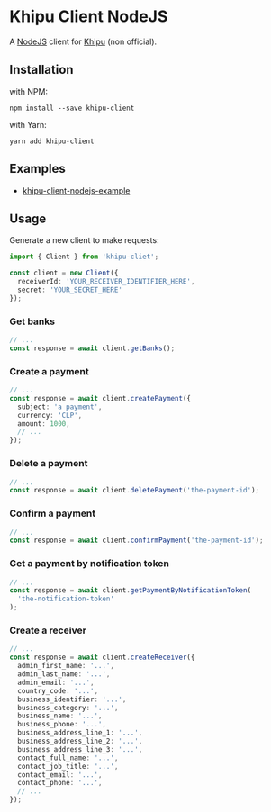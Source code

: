 # Khipu Client NodeJS

A [NodeJS](https://nodejs.org) client for [Khipu](https://khipu.com) (non official).

## Installation

with NPM:

```
npm install --save khipu-client
```

with Yarn:

```
yarn add khipu-client
```

## Examples

- [khipu-client-nodejs-example](https://github.com/ivyhjk/khipu-client-nodejs-example#readme)

## Usage

Generate a new client to make requests:

```typescript
import { Client } from 'khipu-cliet';

const client = new Client({
  receiverId: 'YOUR_RECEIVER_IDENTIFIER_HERE',
  secret: 'YOUR_SECRET_HERE'
});
```

### Get banks

```typescript
// ...
const response = await client.getBanks();
```

### Create a payment

```typescript
// ...
const response = await client.createPayment({
  subject: 'a payment',
  currency: 'CLP',
  amount: 1000,
  // ...
});
```

### Delete a payment

```typescript
// ...
const response = await client.deletePayment('the-payment-id');
```

### Confirm a payment

```typescript
// ...
const response = await client.confirmPayment('the-payment-id');
```

### Get a payment by notification token

```typescript
// ...
const response = await client.getPaymentByNotificationToken(
  'the-notification-token'
);
```

### Create a receiver

```typescript
// ...
const response = await client.createReceiver({
  admin_first_name: '...',
  admin_last_name: '...',
  admin_email: '...',
  country_code: '...',
  business_identifier: '...',
  business_category: '...',
  business_name: '...',
  business_phone: '...',
  business_address_line_1: '...',
  business_address_line_2: '...',
  business_address_line_3: '...',
  contact_full_name: '...',
  contact_job_title: '...',
  contact_email: '...',
  contact_phone: '...',
  // ...
});
```

